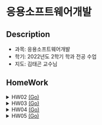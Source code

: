 # 응용소프트웨어개발

## Description
- 과목: 응용소프트웨어개발
- 학기: 2022년도 2학기 학과 전공 수업
- 지도: 김태곤 교수님

## HomeWork

<details>
<summary>HW02 <a href='https://github.com/RIVERALLZERO/SoftEngineering/tree/main/HW02'>(Go)</a></summary>
  - 구구단 | <a href="https://github.com/RIVERALLZERO/SoftEngineering/tree/main/HW02/gugudan.py">gugudan.py</a><br>
  - 팩토리얼 구하기 | <a href="https://github.com/RIVERALLZERO/SoftEngineering/tree/main/HW02/factorial.py">factorial.py</a><br>
  - 100부터 200까지의 숫자 중 소수 개수 구하기 | <a href="https://github.com/RIVERALLZERO/SoftEngineering/tree/main/HW02/prime_number.py">prime_number.py</a><br>
  - 짝수, 홀수 판단하기 | <a href="https://github.com/RIVERALLZERO/SoftEngineering/tree/main/HW02/even_odd.py">even_odd.py</a><br>
  - 1부터 100까지의 숫자 중 소수의 합 구하기 | <a href="https://github.com/RIVERALLZERO/SoftEngineering/tree/main/HW02/sum_even.py">sum_even.py</a><br>
  - 절대온도를 섭씨온도로, 마일을 킬로미터로 변환 | <a href="https://github.com/RIVERALLZERO/SoftEngineering/tree/main/HW02/unit_convert.py">unit_convert.py</a>
</details>

<details>
<summary>HW03 <a href='https://github.com/RIVERALLZERO/SoftEngineering/tree/main/HW03'>(Go)</a></summary>
  - 구구단 예외 설정하기 | <a href="https://github.com/RIVERALLZERO/SoftEngineering/tree/main/HW03/gugudan_exception.py">gugudan_exception.py</a><br>
  - HW02 구구단 GUI | <a href="https://github.com/RIVERALLZERO/SoftEngineering/tree/main/HW03/gugudan_gui.py">gugudan_gui.py</a><br>
  - 구구단 예외 설정 GUI | <a href="https://github.com/RIVERALLZERO/SoftEngineering/tree/main/HW03/gugudan_exception_gui.py">gugudan_exception_gui.py</a><br>
  - 구구단 예외 설정 GUI(rich로 꾸미기) | <a href="https://github.com/RIVERALLZERO/SoftEngineering/tree/main/HW03/gugudan_rich.py">gugudan_rich.py</a><br>
  - 조건에 맞는 var값 설정하기 | <a href="https://github.com/RIVERALLZERO/SoftEngineering/tree/main/HW03/exercise.py">exercise.py</a><br>
</details>

<details>
<summary>HW04 <a href='https://github.com/RIVERALLZERO/SoftEngineering/tree/main/HW04'>(Go)</a></summary>

1. 수업
    - 구구단 python으로 html 구현 | <a href="https://github.com/RIVERALLZERO/SoftEngineering/tree/main/HW04/gugudan_html.py">gugudan_html.py</a>
    - 구구단 Flask로 Url에 입력변수 받고 구현 | <a href="https://github.com/RIVERALLZERO/SoftEngineering/tree/main/HW04/flask_ex.py">flask_ex.py</a>
    - 웹 어플리케이션 과제 | <a href="https://github.com/RIVERALLZERO/SoftEngineering/tree/main/HW04/web_app.py">web_app.py</a>
2. 과제
   - 필요한 데이터(KOSIS) <a href="https://github.com/RIVERALLZERO/SoftEngineering/tree/main/HW04/do_population.csv">do_population.csv</a> 
   - Home 화면<br><img src="https://user-images.githubusercontent.com/93754504/190847719-a96dd545-7645-4158-a558-000988b45215.png">
   - "population/원하는 연도" 실행 화면<br><img src="https://user-images.githubusercontent.com/93754504/190862683-f6f2e112-30d6-4e99-b37e-35036d335b74.png">
</details>

<details>
<summary>HW05 <a href='https://github.com/RIVERALLZERO/SoftEngineering/tree/main/HW05'>(Go)</a></summary>

1. 수업
    - 온도 단위 변환 GET, POST방식 | <a href="https://github.com/RIVERALLZERO/SoftEngineering/tree/main/HW05/form_input.py">form_input.py</a>
    - Input텍스트와 버튼을 통해 값을 입력받고 결과를 다른 창에 (/c2k?c=입력값) 표시 <a href="https://github.com/RIVERALLZERO/SoftEngineering/tree/main/HW05/input_ex.html">HTML</a>
    - Input텍스트와 버튼을 통해 값을 입력받고 결과를 화면에 표시 <a href="https://github.com/RIVERALLZERO/SoftEngineering/tree/main/HW05/input_output_ex.html">HTML</a>
2. 과제
   - HW04 웹 어플리케이션 과제 => 웹상에서 값을 입력하고 출력  | <a href="https://github.com/RIVERALLZERO/SoftEngineering/tree/main/HW05/web_app.py">web_app.py</a>
   - HW04 웹 어플리케이션 과제 => HTML  | <a href="https://github.com/RIVERALLZERO/SoftEngineering/tree/main/HW05/index.html">index.html</a>
   - Home 화면 <br><img src="https://user-images.githubusercontent.com/93754504/191248407-3ca63b77-eafe-43ec-afc0-28a45742c8c3.png">
   - 실행 화면 <br><img src="https://user-images.githubusercontent.com/93754504/191248486-0f881530-1188-49e4-b094-234a84ef4557.png">
</details>
